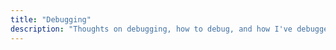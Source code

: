 ```yaml
---
title: "Debugging"
description: "Thoughts on debugging, how to debug, and how I've debugged stuff"
---
```

